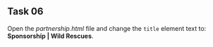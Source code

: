 ## Task 06
Open the *partnership.html* file and change the `title` element text to: **Sponsorship | Wild Rescues**. 